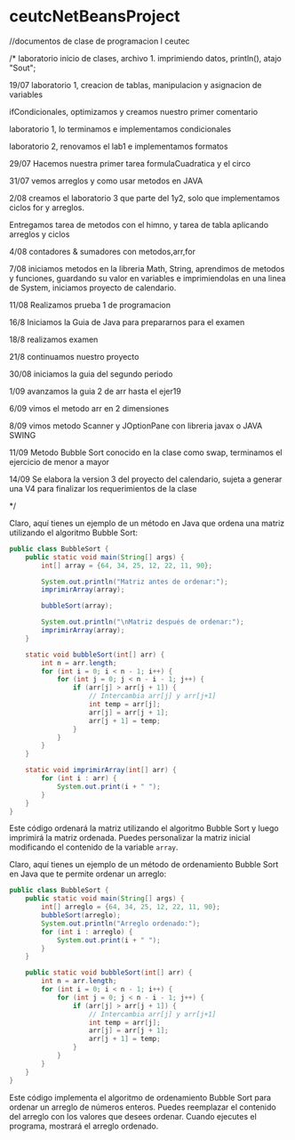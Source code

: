 # ceutcNetBeansProject
//documentos de clase de programacion I ceutec

/*
laboratorio inicio de clases, archivo 1. imprimiendo datos, println(), atajo "Sout"; 

19/07 laboratorio 1, creacion de tablas, manipulacion y asignacion de variables 

ifCondicionales, optimizamos y creamos nuestro primer comentario

laboratorio 1, lo terminamos e implementamos condicionales

laboratorio 2, renovamos el lab1 e implementamos formatos

29/07 Hacemos nuestra primer tarea formulaCuadratica y el circo

31/07 vemos arreglos y como usar metodos en JAVA 

2/08 creamos el laboratorio 3 que parte del 1y2, solo que implementamos ciclos for y arreglos.

Entregamos tarea de metodos con el himno, y tarea de tabla aplicando arreglos y ciclos

4/08 contadores & sumadores con metodos,arr,for

7/08 iniciamos metodos en la libreria Math, String, aprendimos de metodos y funciones, guardando su valor en variables e imprimiendolas en una linea de System, iniciamos proyecto de calendario.

11/08 Realizamos prueba 1 de programacion

16/8 Iniciamos la Guia de Java para prepararnos para el examen

18/8 realizamos examen 

21/8 continuamos nuestro proyecto

30/08 iniciamos la guia del segundo periodo

1/09 avanzamos la guia 2 de arr hasta el ejer19

6/09 vimos el metodo arr en 2 dimensiones 

8/09 vimos metodo Scanner y JOptionPane con libreria javax o JAVA SWING

11/09 Metodo Bubble Sort conocido en la clase como swap, terminamos el ejercicio de menor a mayor

14/09 Se elabora la version 3 del proyecto del calendario, sujeta a generar una V4 para finalizar los requerimientos de la clase

*/


Claro, aquí tienes un ejemplo de un método en Java que ordena una matriz utilizando el algoritmo Bubble Sort:

```java
public class BubbleSort {
    public static void main(String[] args) {
        int[] array = {64, 34, 25, 12, 22, 11, 90};

        System.out.println("Matriz antes de ordenar:");
        imprimirArray(array);

        bubbleSort(array);

        System.out.println("\nMatriz después de ordenar:");
        imprimirArray(array);
    }

    static void bubbleSort(int[] arr) {
        int n = arr.length;
        for (int i = 0; i < n - 1; i++) {
            for (int j = 0; j < n - i - 1; j++) {
                if (arr[j] > arr[j + 1]) {
                    // Intercambia arr[j] y arr[j+1]
                    int temp = arr[j];
                    arr[j] = arr[j + 1];
                    arr[j + 1] = temp;
                }
            }
        }
    }

    static void imprimirArray(int[] arr) {
        for (int i : arr) {
            System.out.print(i + " ");
        }
    }
}
```

Este código ordenará la matriz utilizando el algoritmo Bubble Sort y luego imprimirá la matriz ordenada. Puedes personalizar la matriz inicial modificando el contenido de la variable `array`.


Claro, aquí tienes un ejemplo de un método de ordenamiento Bubble Sort en Java que te permite ordenar un arreglo:

```java
public class BubbleSort {
    public static void main(String[] args) {
        int[] arreglo = {64, 34, 25, 12, 22, 11, 90};
        bubbleSort(arreglo);
        System.out.println("Arreglo ordenado:");
        for (int i : arreglo) {
            System.out.print(i + " ");
        }
    }

    public static void bubbleSort(int[] arr) {
        int n = arr.length;
        for (int i = 0; i < n - 1; i++) {
            for (int j = 0; j < n - i - 1; j++) {
                if (arr[j] > arr[j + 1]) {
                    // Intercambia arr[j] y arr[j+1]
                    int temp = arr[j];
                    arr[j] = arr[j + 1];
                    arr[j + 1] = temp;
                }
            }
        }
    }
}
```

Este código implementa el algoritmo de ordenamiento Bubble Sort para ordenar un arreglo de números enteros. Puedes reemplazar el contenido del arreglo con los valores que desees ordenar. Cuando ejecutes el programa, mostrará el arreglo ordenado.